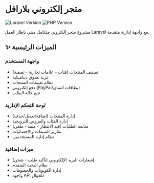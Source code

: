 # متجر إلكتروني بلارافل
![Laravel Version](https://img.shields.io/badge/Laravel-10.x-orange)
![PHP Version](https://img.shields.io/badge/PHP-8.1%2B-blue)

مشروع متجر إلكتروني متكامل مبني بإطار العمل Laravel مع واجهة إدارية متقدمة.

## ✨ الميزات الرئيسية
### واجهة المستخدم
- تصنيف المنتجات (فئات - علامات تجارية - تصفية)
- عربة تسوق ديناميكية
- نظام تقييمات المنتجات
- دفع إلكتروني (PayPal/بطاقات ائتمان)
- تتبع حالة الطلب

### لوحة التحكم الإدارية
- إدارة المنتجات (إضافة/تعديل/حذف)
- إدارة الفئات والعروض الترويجية
- متابعة الطلبات (قيد الانتظار - منفذ - ملغى)
- تقارير المبيعات والإحصائيات
- نظام إدارة المستخدمين

### ميزات إضافية
- إشعارات البريد الإلكتروني (تأكيد طلب - شحن)
- نظام البحث المتقدم
- إدارة الكوبونات والخصومات
- واجهة API للجوال

